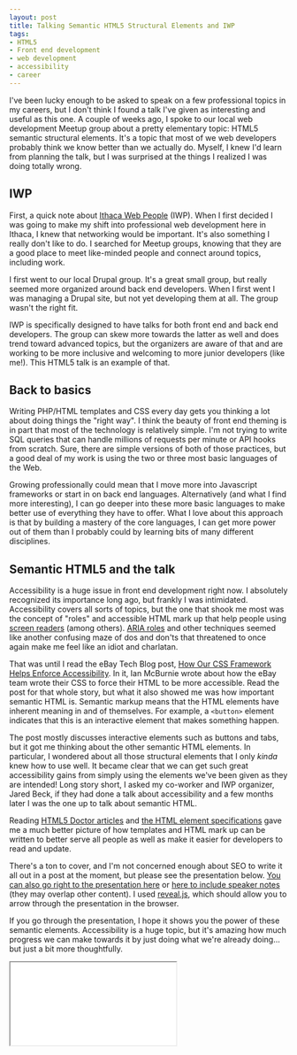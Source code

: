 ```yaml
---
layout: post
title: Talking Semantic HTML5 Structural Elements and IWP
tags:
- HTML5
- Front end development
- web development
- accessibility
- career
---
```



I've been lucky enough to be asked to speak on a few professional topics in my careers, but I don't think I found a talk I've given as interesting and useful as this one. A couple of weeks ago, I spoke to our local web development Meetup group about a pretty elementary topic: HTML5 semantic structural elements. It's a topic that most of we web developers probably think we know better than we actually do. Myself, I knew I'd learn from planning the talk, but I was surprised at the things I realized I was doing totally wrong.

## IWP

First, a quick note about [Ithaca Web People](http://www.meetup.com/ithaca-web-people/) (IWP). When I first decided I was going to make my shift into professional web development here in Ithaca, I knew that networking would be important. It's also something I really don't like to do. I searched for Meetup groups, knowing that they are a good place to meet like-minded people and connect around topics, including work.

I first went to our local Drupal group. It's a great small group, but really seemed more organized around back end developers. When I first went I was managing a Drupal site, but not yet developing them at all. The group wasn't the right fit.

IWP is specifically designed to have talks for both front end and back end developers. The group can skew more towards the latter as well and does trend toward advanced topics, but the organizers are aware of that and are working to be more inclusive and welcoming to more junior developers (like me!). This HTML5 talk is an example of that.

## Back to basics

Writing PHP/HTML templates and CSS every day gets you thinking a lot about doing things the "right way". I think the beauty of front end theming is in part that most of the technology is relatively simple. I'm not trying to write SQL queries that can handle millions of requests per minute or API hooks from scratch. Sure, there are simple versions of both of those practices, but a good deal of my work is using the two or three most basic languages of the Web.

Growing professionally could mean that I move more into Javascript frameworks or start in on back end languages. Alternatively (and what I find more interesting), I can go deeper into these more basic languages to make better use of everything they have to offer. What I love about this approach is that by building a mastery of the core languages, I can get more power out of them than I probably could by learning bits of many different disciplines.

## Semantic HTML5 and the talk

Accessibility is a huge issue in front end development right now. I absolutely recognized its importance long ago, but frankly I was intimidated. Accessibility covers all sorts of topics, but the one that shook me most was the concept of "roles" and accessible HTML mark up that help people using [screen readers](https://en.wikipedia.org/wiki/Screen_reader) (among others). [ARIA roles](http://a11yproject.com/posts/getting-started-aria/) and other techniques seemed like another confusing maze of dos and don'ts that threatened to once again make me feel like an idiot and charlatan.

That was until I read the eBay Tech Blog post, [How Our CSS Framework Helps Enforce Accessibility](http://www.ebaytechblog.com/2015/11/04/how-our-css-framework-helps-enforce-accessibility/). In it, Ian McBurnie wrote about how the eBay team wrote their CSS to force their HTML to be more accessible. Read the post for that whole story, but what it also showed me was how important semantic HTML is. Semantic markup means that the HTML elements have inherent meaning in and of themselves. For example, a `<button>` element indicates that this is an interactive element that makes something happen.

The post mostly discusses interactive elements such as buttons and tabs, but it got me thinking about the other semantic HTML elements. In particular, I wondered about all those structural elements that I only _kinda_ knew how to use well. It became clear that we can get such great accessibility gains from simply using the elements we've been given as they are intended! Long story short, I asked my co-worker and IWP organizer, Jared Beck, if they had done a talk about accessibility and a few months later I was the one up to talk about semantic HTML.

Reading [HTML5 Doctor articles](http://html5doctor.com/element-index/) and [the HTML element specifications](https://www.w3.org/TR/html5/sections.html) gave me a much better picture of how templates and HTML mark up can be written to better serve all people as well as make it easier for developers to read and update.

There's a ton to cover, and I'm not concerned enough about SEO to write it all out in a post at the moment, but please see the presentation below. [You can also go right to the presentation here](../../../assets/talk-html5/index.html) or [here to include speaker notes](../../../assets/talk-html5/index-with-notes.html) (they may overlap other content). I used [reveal.js](http://lab.hakim.se/reveal-js/#/), which should allow you to arrow through the presentation in the browser.

If you go through the presentation, I hope it shows you the power of these semantic elements. Accessibility is a huge topic, but it's amazing how much progress we can make towards it by just doing what we're already doing... but just a bit more thoughtfully.

<div class="embed-container embed-container--tall">
  <iframe class="revealjs--noteless" src='../../../assets/talk-html5/index.html'></iframe>
</div>
